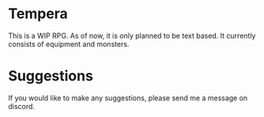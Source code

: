 # Tempera
This is a WIP RPG. As of now, it is only planned to be text based. It currently consists of equipment and monsters.

# Suggestions
If you would like to make any suggestions, please send me a message on discord.

